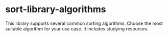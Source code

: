 # sort-library-algorithms
This library supports several common sorting algorithms. Choose the most suitable algorithm for your use case. It includes studying resources.
